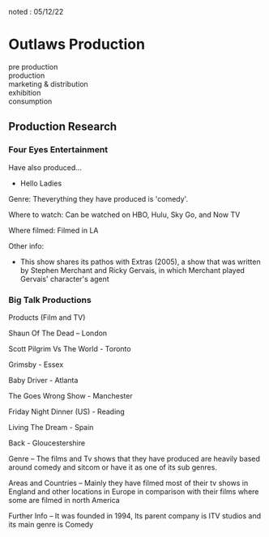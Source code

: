 noted : 05/12/22

# Outlaws Production
pre production  
production  
marketing & distribution  
exhibition  
consumption  
  
## Production Research
### Four Eyes Entertainment
Have also produced...
- Hello Ladies

Genre:
Theverything they have produced is 'comedy'.  

Where to watch:
Can be watched on HBO, Hulu, Sky Go, and Now TV  
  
Where filmed:
Filmed in LA 
   
Other info:
- This show shares its pathos with Extras (2005), a show that was written by Stephen Merchant and Ricky Gervais, in which Merchant played Gervais' character's agent


### Big Talk Productions
Products (Film and TV)   

 

Shaun Of The Dead – London    

Scott Pilgrim Vs The World - Toronto  

Grimsby - Essex  

Baby Driver - Atlanta  

 

The Goes Wrong Show - Manchester  

Friday Night Dinner (US) - Reading  

Living The Dream - Spain  

Back - Gloucestershire   
 
 

Genre – The films and Tv shows that they have produced are heavily based around comedy and sitcom or have it as one of its sub genres.  

 

Areas and Countries – Mainly they have filmed most of their tv shows in England and other locations in Europe in comparison with their films where some are filmed in north America   

 

Further Info – It was founded in 1994, Its parent company is ITV studios and its main genre is Comedy   